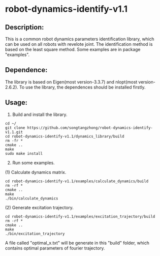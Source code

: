 # robot-dynamics-identify-v1.1

## Description:
This is a common robot dynamics parameters identification library, which can be used on all robots with revelote joint. The identification method is based on the least square method. Some examples are in package "examples".

## Dependence:
The library is based on Eigen(most version-3.3.7) and nlopt(most version-2.6.2). To use the library, the dependences should be installed firstly.

## Usage:
1. Build and install the library.
```
cd ~/
git clone https://github.com/songtangzhong/robot-dynamics-identify-v1.1.git
cd robot-dynamics-identify-v1.1/dynamics_library/build
rm -fr *
cmake ..
make
sudo make install
```

2. Run some examples.

(1) Calculate dynamics matrix.
```
cd robot-dynamics-identify-v1.1/examples/calculate_dynamics/build
rm -rf *
cmake ..
make
./bin/calculate_dynamics
```

(2) Generate excitation trajectory.
```
cd robot-dynamics-identify-v1.1/examples/excitation_trajectory/build
rm -rf *
cmake ..
make
./bin/excitation_trajectory
```
A file called "optimal_x.txt" will be generate in this "build" folder, which contains optimal parameters of fourier trajectory.
